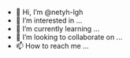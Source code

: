 - 👋 Hi, I’m @netyh-lgh
- 👀 I’m interested in ...
- 🌱 I’m currently learning ...
- 💞️ I’m looking to collaborate on ...
- 📫 How to reach me ...

<!---
netyh-lgh/netyh-lgh is a ✨ special ✨ repository because its `README.md` (this file) appears on your GitHub profile.
You can click the Preview link to take a look at your changes.
--->
